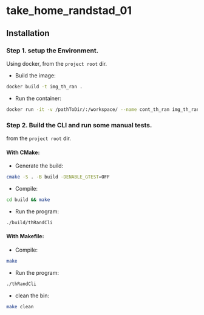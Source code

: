 # take_home_randstad_01


## Installation

### Step 1. setup the Environment.
Using docker, from the ``project root`` dir.
- Build the image:
```bash
docker build -t img_th_ran .
```


- Run the container:
```bash
docker run -it -v /pathToDir/:/workspace/ --name cont_th_ran img_th_ran /bin/bash
```

### Step 2. Build the CLI and run some manual tests.
from the ``project root`` dir.


#### With CMake:
- Generate the build:
```bash
cmake -S . -B build -DENABLE_GTEST=OFF
```

- Compile:
```bash
cd build && make
```

- Run the program:
```bash
./build/thRandCli
```

#### With Makefile:
- Compile:
```bash
make
```
- Run the program:
```bash
./thRandCli
```

- clean the bin:
```bash
make clean
```